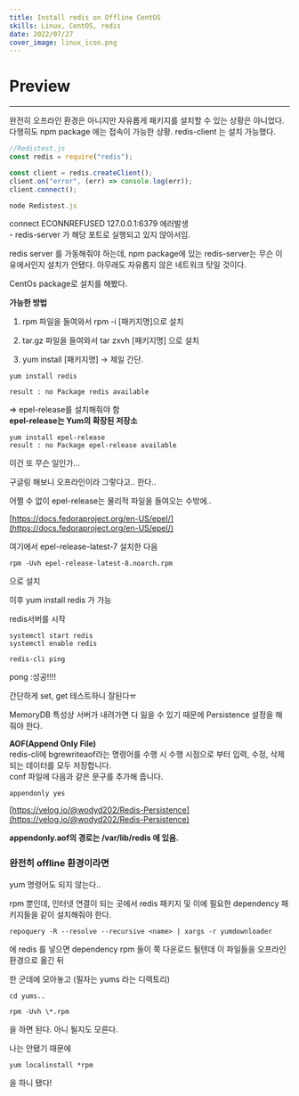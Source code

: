 ```yaml
---
title: Install redis on Offline CentOS
skills: Linux, CentOS, redis
date: 2022/07/27
cover_image: linux_icon.png
---
```


# **Preview**

---

완전히 오프라인 환경은 아니지만 자유롭게 패키지를 설치할 수 있는 상황은 아니었다. 다행히도 npm package 에는 접속이 가능한 상황.
redis-client 는 설치 가능했다.

```javascript
//Redistest.js
const redis = require("redis");

const client = redis.createClient();
client.on("error", (err) => console.log(err));
client.connect();
```

```javascript
node Redistest.js
```

connect ECONNREFUSED 127.0.0.1:6379 에러발생  
- redis-server 가 해당 포트로 실행되고 있지 않아서임.

redis server 를 가동해줘야 하는데, npm package에 있는 redis-server는 무슨 이유에서인지 설치가 안됐다. 아무래도 자유롭지 않은 네트워크 탓일 것이다.

CentOs package로 설치를 해봤다.

**가능한 방법**

1. rpm 파일을 들여와서 rpm -i \[패키지명\]으로 설치

2. tar.gz 파일을 들여와서 tar zxvh \[패키지명\] 으로 설치

3. yum install \[패키지명\] -> 제일 간단.

```linux
yum install redis
```

```linux
result : no Package redis available
```

=> epel-release를 설치해줘야 함  
**epel-release는 Yum의 확장된 저장소**

```linux
yum install epel-release
result : no Package epel-release available
```

이건 또 무슨 일인가...

구글링 해보니 오프라인이라 그렇다고.. 한다..

어쩔 수 없이 epel-release는 물리적 파일을 들여오는 수밖에..

[https://docs.fedoraproject.org/en-US/epel/](https://docs.fedoraproject.org/en-US/epel/)

여기에서
epel-release-latest-7 설치한 다음

```linux
rpm -Uvh epel-release-latest-8.noarch.rpm
```

으로 설치

이후 yum install redis 가 가능

redis서버를 시작

```linux
systemctl start redis
systemctl enable redis
```

```linux
redis-cli ping
```

pong :성공!!!!

간단하게 set, get 테스트하니 잘된다ㅠ

MemoryDB 특성상 서버가 내려가면 다 잃을 수 있기 때문에 Persistence 설정을 해줘야 한다.

**AOF(Append Only File)**  
redis-cli에 bgrewriteaof라는 명령어를 수행 시 수행 시점으로 부터 입력, 수정, 삭제되는 데이터를 모두 저장합니다.  
conf 파일에 다음과 같은 문구를 추가해 줍니다.

```terminal
appendonly yes
```

[https://velog.io/@wodyd202/Redis-Persistence](https://velog.io/@wodyd202/Redis-Persistence)

**appendonly.aof의 경로는 /var/lib/redis 에 있음.**

### 완전히 offline 환경이라면

yum 명령어도 되지 않는다..

rpm 뿐인데, 인터넷 연결이 되는 곳에서 redis 패키지 및 이에 필요한 dependency 패키지들을 같이 설치해줘야 한다.

```terminal
repoquery -R --resolve --recursive <name> | xargs -r yumdownloader
```

<name> 에 redis 를 넣으면 dependency rpm 들이 쭉 다운로드 될텐데 이 파일들을 오프라인 환경으로 옮긴 뒤

한 군데에 모아놓고 (필자는 yums 라는 디렉토리)

```terminal
cd yums..
```

```terminal
rpm -Uvh \*.rpm
```

을 하면 된다. 아니 될지도 모른다.

나는 안됐기 때문에

```terminal
yum localinstall *rpm
```

을 하니 됐다!
